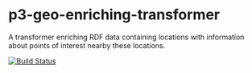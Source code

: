 p3-geo-enriching-transformer
============================

A transformer enriching RDF data containing locations with information about points of interest nearby these locations.


[![Build Status](https://travis-ci.org/fusepoolP3/p3-geo-enriching-transformer.svg)](https://travis-ci.org/fusepoolP3/p3-geo-enriching-transformer)